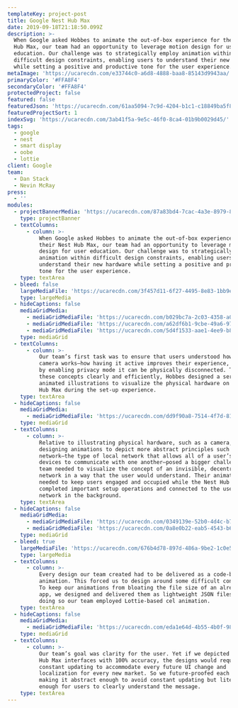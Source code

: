 ```yaml
---
templateKey: project-post
title: Google Nest Hub Max
date: 2019-09-18T21:18:50.099Z
description: >-
  When Google asked Hobbes to animate the out-of-box experience for their Nest
  Hub Max, our team had an opportunity to leverage motion design for user
  education. Our challenge was to strategically employ animation within
  difficult design constraints, enabling users to understand their new hardware
  while setting a positive and productive tone for the user experience. 
metaImage: 'https://ucarecdn.com/e33744c0-a6d8-4888-baa8-85143d9943aa/'
primaryColor: '#FFA8F4'
secondaryColor: '#FFA8F4'
protectedProject: false
featured: false
featuredJson: 'https://ucarecdn.com/61aa5094-7c9d-4204-b1c1-c18849ba5f8a/'
featuredProjectSort: 1
indexSvg: 'https://ucarecdn.com/3ab41f5a-9e5c-46f0-8ca4-01b9b0029d45/'
tags:
  - google
  - nest
  - smart display
  - oobe
  - lottie
client: Google
team:
  - Dan Stack
  - Nevin McRay
press:
  - ''
modules:
  - projectBannerMedia: 'https://ucarecdn.com/87a83bd4-7cac-4a3e-8979-89c38a6cfd68/'
    type: projectBanner
  - textColumns:
      - column: >-
          When Google asked Hobbes to animate the out-of-box experience for
          their Nest Hub Max, our team had an opportunity to leverage motion
          design for user education. Our challenge was to strategically employ
          animation within difficult design constraints, enabling users to
          understand their new hardware while setting a positive and productive
          tone for the user experience.
    type: textArea
  - bleed: false
    largeMediaFile: 'https://ucarecdn.com/3f457d11-6f27-4495-8e83-1bb9e42863dd/'
    type: largeMedia
  - hideCaptions: false
    mediaGridMedia:
      - mediaGridMediaFile: 'https://ucarecdn.com/b029bc7a-2c03-4358-a01e-49a97fd4921a/'
      - mediaGridMediaFile: 'https://ucarecdn.com/a62df6b1-9cbe-49a6-9781-d8c1863845c5/'
      - mediaGridMediaFile: 'https://ucarecdn.com/5d4f1533-aae1-4ee9-b86f-a3e04a37df6f/'
    type: mediaGrid
  - textColumns:
      - column: >-
          Our team’s first task was to ensure that users understood how the
          camera works—how having it active improves their experience, but that
          by enabling privacy mode it can be physically disconnected. To convey
          these concepts clearly and efficiently, Hobbes designed a series of
          animated illustrations to visualize the physical hardware on the Nest
          Hub Max during the set-up experience.
    type: textArea
  - hideCaptions: false
    mediaGridMedia:
      - mediaGridMediaFile: 'https://ucarecdn.com/dd9f90a8-7514-4f7d-8129-d20563725f5c/'
    type: mediaGrid
  - textColumns:
      - column: >-
          Relative to illustrating physical hardware, such as a camera,
          designing animations to depict more abstract principles such as a mesh
          network—the type of local network that allows all of a user’s home
          devices to communicate with one another—posed a bigger challenge. Our
          team needed to visualize the concept of an invisible, decentralized
          network in a way that the user would understand. Their animations also
          needed to keep users engaged and occupied while the Nest Hub Max
          completed important setup operations and connected to the user’s home
          network in the background.
    type: textArea
  - hideCaptions: false
    mediaGridMedia:
      - mediaGridMediaFile: 'https://ucarecdn.com/0349139e-52b0-4d4c-b7ef-28d8f5e96961/'
      - mediaGridMediaFile: 'https://ucarecdn.com/0a8e0b22-eab5-4543-b60a-598968cc334a/'
    type: mediaGrid
  - bleed: true
    largeMediaFile: 'https://ucarecdn.com/676b4d78-897d-486a-9be2-1c0e50a68dd4/'
    type: largeMedia
  - textColumns:
      - column: >-
          Every design our team created had to be delivered as a code-based
          animation. This forced us to design around some difficult constraints.
          To keep our animations from bloating the file size of an already large
          app, we designed and delivered them as lightweight JSON files. In
          doing so our team employed Lottie-based cel animation.
    type: textArea
  - hideCaptions: false
    mediaGridMedia:
      - mediaGridMediaFile: 'https://ucarecdn.com/eda1e64d-4b55-4b0f-98d6-b52aa19360a4/'
    type: mediaGrid
  - textColumns:
      - column: >-
          Our team’s goal was clarity for the user. Yet if we depicted the Nest
          Hub Max interfaces with 100% accuracy, the designs would require
          constant updating to accommodate every future UI change and
          localization for every new market. So we future-proofed each design,
          making it abstract enough to avoid constant updating but literal
          enough for users to clearly understand the message.
    type: textArea
---
```


